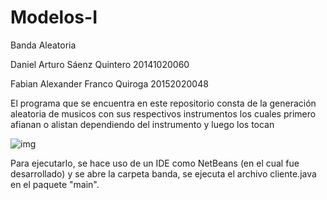 # Modelos-I
Banda Aleatoria

Daniel Arturo Sáenz Quintero 20141020060

Fabian Alexander Franco Quiroga 20152020048

El programa que se encuentra en este repositorio consta de la generación aleatoria de musicos con sus respectivos instrumentos los cuales primero afianan o alistan dependiendo del instrumento y luego los tocan

![img](https://github.com/DanZaky/Modelos-I/blob/master/Diagrama%20UML%20-%20Banda%20Aleatoria.png)

Para ejecutarlo, se hace uso de un IDE como NetBeans (en el cual fue desarrollado) y se abre la carpeta banda, se ejecuta el archivo cliente.java en el paquete "main".
